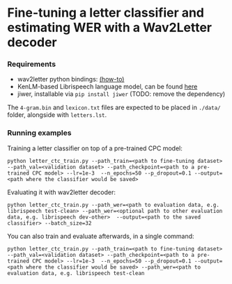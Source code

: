 # Fine-tuning a letter classifier and estimating WER with a Wav2Letter decoder

### Requirements
* wav2letter python bindings: [(how-to)](https://github.com/facebookresearch/wav2letter/tree/master/bindings/python)
* KenLM-based Librispeech language model, can be found [here](http://www.openslr.org/11/)
* jiwer, installable via `pip install jiwer` (TODO: remove the dependency)

The `4-gram.bin` and `lexicon.txt` files are expected to be placed in `./data/` folder, alongside with `letters.lst`.

### Running examples
Training a letter classifier on top of a pre-trained CPC model:
```
python letter_ctc_train.py --path_train=<path to fine-tuning dataset> --path_val=<validation dataset> --path_checkpoint=<path to a pre-trained CPC model> --lr=1e-3  --n_epochs=50 --p_dropout=0.1 --output=<path where the classifier would be saved>
```
Evaluating it with wav2letter decoder:
```
python letter_ctc_train.py --path_wer=<path to evaluation data, e.g. librispeech test-clean> --path_wer=<optional path to other evaluation data, e.g. librispeech dev-other>  --output=<path to the saved classifier> --batch_size=32
```

You can also train and evaluate afterwards, in a single command:
```
python letter_ctc_train.py --path_train=<path to fine-tuning dataset> --path_val=<validation dataset> --path_checkpoint=<path to a pre-trained CPC model> --lr=1e-3  --n_epochs=50 --p_dropout=0.1 --output=<path where the classifier would be saved> --path_wer=<path to evaluation data, e.g. librispeech test-clean
```
